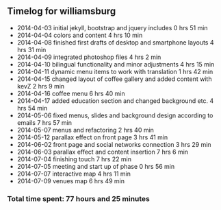 ## Timelog for williamsburg
* 2014-04-03 initial jekyll, bootstrap and jquery includes 0 hrs 51 min
* 2014-04-04 colors and content 4 hrs 10 min
* 2014-04-08 finished first drafts of desktop and smartphone layouts 4 hrs 31 min
* 2014-04-09 integrated photoshop files 4 hrs 2 min
* 2014-04-10 bilingual functionality and minor adjustments 4 hrs 15 min
* 2014-04-11 dynamic menu items to work with translation 1 hrs 42 min
* 2014-04-15 changed layout of coffee gallery and added content with kevZ 2 hrs 9 min
* 2014-04-16 coffee menu 6 hrs 40 min
* 2014-04-17 added education section and changed background etc. 4 hrs 54 min
* 2014-05-06 fixed menus, slides and background design according to emails 7 hrs 57 min
* 2014-05-07 menus and refactoring 2 hrs 40 min
* 2014-05-12 parallax effect on front page 3 hrs 41 min
* 2014-06-02 front page and social networks connection 3 hrs 29 min
* 2014-06-03 parallax effect and content insertion 7 hrs 6 min
* 2014-07-04 finishing touch 7 hrs 22 min
* 2014-07-05 meeting and start up of phase 0 hrs 56 min
* 2014-07-07 interactive map 4 hrs 11 min
* 2014-07-09 venues map 6 hrs 49 min

### Total time spent: 77 hours and 25 minutes 
